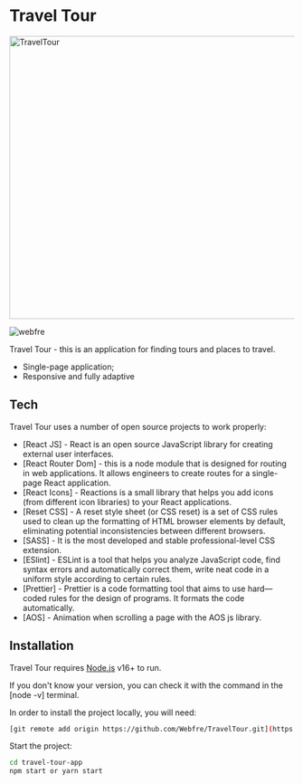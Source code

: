 # Travel Tour

<img src="https://i.pinimg.com/originals/9e/5c/77/9e5c77872f818509afc1766a86c9a68b.gif" height="500" width="1000" alt="TravelTour" />

<p align="left"> <img src="https://komarev.com/ghpvc/?username=webfre&label=Profile%20views&color=0e75b6&style=flat" alt="webfre" /> </p>

Travel Tour - this is an application for finding tours and places to travel.

- Single-page application;
- Responsive and fully adaptive

## Tech

Travel Tour uses a number of open source projects to work properly:

- [React JS] - React is an open source JavaScript library for creating external user interfaces.
- [React Router Dom] - this is a node module that is designed for routing in web applications. It allows engineers to create routes for a single-page React application.
- [React Icons] - Reactions is a small library that helps you add icons (from different icon libraries) to your React applications.
- [Reset CSS] - A reset style sheet (or CSS reset) is a set of CSS rules used to clean up the formatting of HTML browser elements by default, eliminating potential inconsistencies between different browsers.
- [SASS] - It is the most developed and stable professional-level CSS extension.
- [ESlint] - ESLint is a tool that helps you analyze JavaScript code, find syntax errors and automatically correct them, write neat code in a uniform style according to certain rules.
- [Prettier] - Prettier is a code formatting tool that aims to use hard—coded rules for the design of programs. It formats the code automatically.
- [AOS] - Animation when scrolling a page with the AOS js library.

## Installation

Travel Tour requires [Node.js](https://nodejs.org/) v16+ to run.

If you don't know your version, you can check it with the command in the [node -v] terminal.

In order to install the project locally, you will need:

```sh
[git remote add origin https://github.com/Webfre/TravelTour.git](https://github.com/Webfre/travel-tour.git)
```

Start the project:

```sh
cd travel-tour-app
npm start or yarn start
```
